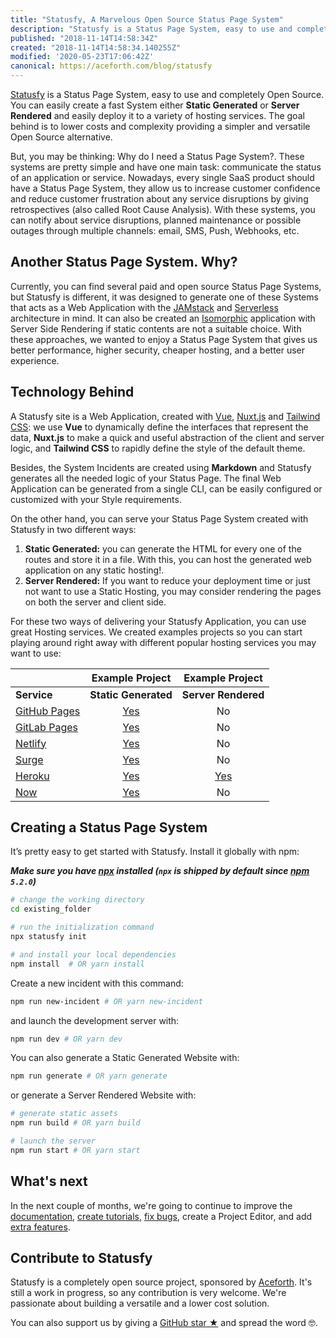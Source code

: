 ```yaml
---
title: "Statusfy, A Marvelous Open Source Status Page System"
description: "Statusfy is a Status Page System, easy to use and completely Open Source. You can easily create a fast System either Static Generated or Server Rendered."
published: "2018-11-14T14:58:34Z"
created: "2018-11-14T14:58:34.140255Z"
modified: '2020-05-23T17:06:42Z'
canonical: https://aceforth.com/blog/statusfy
---
```



[Statusfy][statusfy-home] is a Status Page System, easy to use and completely Open Source. You can easily create a fast System either **Static Generated** or **Server Rendered** and easily deploy it to a variety of hosting services. The goal behind is to lower costs and complexity providing a simpler and versatile Open Source alternative.

But, you may be thinking: Why do I need a Status Page System?. These systems are pretty simple and have one main task: communicate the status of an application or service. Nowadays, every single SaaS product should have a Status Page System, they allow us to increase customer confidence and reduce customer frustration about any service disruptions by giving retrospectives (also called Root Cause Analysis). With these systems, you can notify about service disruptions, planned maintenance or possible outages through multiple channels: email, SMS, Push, Webhooks, etc.


## Another Status Page System. Why?

Currently, you can find several paid and open source Status Page Systems, but Statusfy is different, it was designed to generate one of these Systems that acts as a Web Application with the [JAMstack][jamstack] and  [Serverless][serverless] architecture in mind. It can  also be created an [Isomorphic][isomorphic] application with Server Side Rendering if static contents are not a suitable choice. With these approaches, we wanted to enjoy a Status Page System that gives us better performance, higher security, cheaper hosting, and a better user experience.

## Technology Behind

A Statusfy site is a Web Application, created with [Vue][vue], [Nuxt.js][nuxt] and [Tailwind CSS][tailwindcss]: we use **Vue** to dynamically define the interfaces that represent the data, **Nuxt.js** to make a quick and useful abstraction of the client and server logic, and **Tailwind CSS** to rapidly define the style of the default theme.

Besides, the System Incidents are created using **Markdown** and Statusfy generates all the needed logic of your Status Page. The final Web Application can be generated from a single CLI, can be easily configured or customized with your Style requirements.

On the other hand, you can serve your Status Page System created with Statusfy in two different ways: 

1. **Static Generated:** you can generate the HTML for every one of the routes and store it in a file. With this, you can host the generated web application on any static hosting!.
2. **Server Rendered:** If you want to reduce your deployment time or just not want to use a Static Hosting, you may consider rendering the pages on both the server and client side.

For these two ways of delivering your Statusfy Application, you can use great Hosting services. We created examples projects so you can start playing around right away with different popular hosting services you may want to use:


|                                                              |                       Example Project                        |                       Example Project                        |
| ------------------------------------------------------------ | :----------------------------------------------------------: | :----------------------------------------------------------: |
| **Service**                                                  |                     **Static Generated**                     |                     **Server Rendered**                      |
| [GitHub Pages](https://docs.statusfy.co/guide/deploy.html#github-pages) | [Yes](https://github.com/aceforth/statusfy/tree/develop/examples/github-pages-static) |                              No                              |
| [GitLab Pages](https://docs.statusfy.co/guide/deploy.html#gitlab-pages-and-gitlab-ci) | [Yes](https://github.com/aceforth/statusfy/tree/develop/examples/gitlab-pages-static) |                              No                              |
| [Netlify](https://docs.statusfy.co/guide/deploy.html#netlify) | [Yes](https://github.com/aceforth/statusfy/tree/develop/examples/netlify-static) |                              No                              |
| [Surge](https://docs.statusfy.co/guide/deploy.html#surge)    | [Yes](https://github.com/aceforth/statusfy/tree/develop/examples/surge-static) |                              No                              |
| [Heroku](https://docs.statusfy.co/guide/deploy.html#heroku)  | [Yes](https://github.com/aceforth/statusfy/tree/develop/examples/heroku-static) | [Yes](https://github.com/aceforth/statusfy/tree/develop/examples/heroku-ssr) |
| [Now](https://docs.statusfy.co/guide/deploy.html#now)        | [Yes](https://github.com/aceforth/statusfy/tree/develop/examples/now-v2-static) |                              No                              |

## Creating a Status Page System

It’s pretty easy to get started with Statusfy. Install it globally with npm:

***Make sure you have [npx][npx] installed (`npx` is shipped by default since [npm][npm] `5.2.0`)***

```bash
# change the working directory
cd existing_folder

# run the initialization command
npx statusfy init

# and install your local dependencies
npm install  # OR yarn install
```

Create a new incident with this command:

```bash
npm run new-incident # OR yarn new-incident
```

and launch the development server with:

```bash
npm run dev # OR yarn dev
```

You can also generate a Static Generated Website with:

```bash
npm run generate # OR yarn generate
```

or generate a Server Rendered Website with:

```bash
# generate static assets
npm run build # OR yarn build

# launch the server
npm run start # OR yarn start
```


## What's next

In the next couple of months, we're going to continue to improve the [documentation][statusy-docs], [create tutorials][aceforth-blog], [fix bugs][statusy-github], create a Project Editor, and add [extra features][statusy-docs-todo].


## Contribute to Statusfy

Statusfy is a completely open source project, sponsored by [Aceforth][aceforth-home]. It's still a work in progress, so any contribution is very welcome. We're passionate about building a versatile and a lower cost solution.

You can also support us by giving a [GitHub star ★][statusy-github] and spread the word 🤓.


[statusfy-home]: https://aceforth.com/products/statusfy
[statusy-docs]: https://docs.statusfy.co
[statusy-docs-todo]: https://docs.statusfy.co/guide/#todo
[statusy-github]: https://github.com/aceforth/statusfy
[aceforth-home]: https://aceforth.com
[aceforth-blog]: https://aceforth.com/blog
[jamstack]: https://jamstack.org/
[serverless]: https://serverless.com/learn/overview/
[isomorphic]: https://www.netlify.com/blog/2017/06/06/jamstack-vs-isomorphic-server-side-rendering/
[vue]: http://vuejs.org/
[nuxt]: https://nuxtjs.org/
[tailwindcss]: https://tailwindcss.com/
[npx]: https://www.npmjs.com/package/npx
[npm]: https://www.npmjs.com/get-npm

